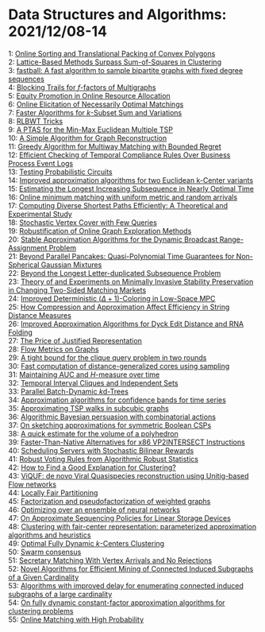 # Data Structures and Algorithms: 2021/12/08-14  
1: [Online Sorting and Translational Packing of Convex Polygons](https://doi.org/10.48550/arXiv.2112.03791)  
2: [Lattice-Based Methods Surpass Sum-of-Squares in Clustering](https://doi.org/10.48550/arXiv.2112.03898)  
3: [fastball: A fast algorithm to sample bipartite graphs with fixed degree  sequences](https://doi.org/10.48550/arXiv.2112.04017)  
4: [Blocking Trails for $f$-factors of Multigraphs](https://doi.org/10.48550/arXiv.2112.04096)  
5: [Equity Promotion in Online Resource Allocation](https://doi.org/10.48550/arXiv.2112.04169)  
6: [Online Elicitation of Necessarily Optimal Matchings](https://doi.org/10.48550/arXiv.2112.04227)  
7: [Faster Algorithms for $k$-Subset Sum and Variations](https://doi.org/10.48550/arXiv.2112.04244)  
8: [RLBWT Tricks](https://doi.org/10.48550/arXiv.2112.04271)  
9: [A PTAS for the Min-Max Euclidean Multiple TSP](https://doi.org/10.48550/arXiv.2112.04325)  
10: [A Simple Algorithm for Graph Reconstruction](https://doi.org/10.48550/arXiv.2112.04549)  
11: [Greedy Algorithm for Multiway Matching with Bounded Regret](https://doi.org/10.48550/arXiv.2112.04622)  
12: [Efficient Checking of Temporal Compliance Rules Over Business Process  Event Logs](https://doi.org/10.48550/arXiv.2112.04623)  
13: [Testing Probabilistic Circuits](https://doi.org/10.48550/arXiv.2112.04941)  
14: [Improved approximation algorithms for two Euclidean k-Center variants](https://doi.org/10.48550/arXiv.2112.05083)  
15: [Estimating the Longest Increasing Subsequence in Nearly Optimal Time](https://doi.org/10.48550/arXiv.2112.05106)  
16: [Online minimum matching with uniform metric and random arrivals](https://doi.org/10.48550/arXiv.2112.05247)  
17: [Computing Diverse Shortest Paths Efficiently: A Theoretical and  Experimental Study](https://doi.org/10.48550/arXiv.2112.05403)  
18: [Stochastic Vertex Cover with Few Queries](https://doi.org/10.48550/arXiv.2112.05415)  
19: [Robustification of Online Graph Exploration Methods](https://doi.org/10.48550/arXiv.2112.05422)  
20: [Stable Approximation Algorithms for the Dynamic Broadcast  Range-Assignment Problem](https://doi.org/10.48550/arXiv.2112.05426)  
21: [Beyond Parallel Pancakes: Quasi-Polynomial Time Guarantees for  Non-Spherical Gaussian Mixtures](https://doi.org/10.48550/arXiv.2112.05445)  
22: [Beyond the Longest Letter-duplicated Subsequence Problem](https://doi.org/10.48550/arXiv.2112.05725)  
23: [Theory of and Experiments on Minimally Invasive Stability Preservation  in Changing Two-Sided Matching Markets](https://doi.org/10.48550/arXiv.2112.05777)  
24: [Improved Deterministic $(\Delta+1)$-Coloring in Low-Space MPC](https://doi.org/10.48550/arXiv.2112.05831)  
25: [How Compression and Approximation Affect Efficiency in String Distance  Measures](https://doi.org/10.48550/arXiv.2112.05836)  
26: [Improved Approximation Algorithms for Dyck Edit Distance and RNA Folding](https://doi.org/10.48550/arXiv.2112.05866)  
27: [The Price of Justified Representation](https://doi.org/10.48550/arXiv.2112.05994)  
28: [Flow Metrics on Graphs](https://doi.org/10.48550/arXiv.2112.06916)  
29: [A tight bound for the clique query problem in two rounds](https://doi.org/10.48550/arXiv.2112.06072)  
30: [Fast computation of distance-generalized cores using sampling](https://doi.org/10.48550/arXiv.2112.06154)  
31: [Maintaining AUC and $H$-measure over time](https://doi.org/10.48550/arXiv.2112.06160)  
32: [Temporal Interval Cliques and Independent Sets](https://doi.org/10.48550/arXiv.2112.06172)  
33: [Parallel Batch-Dynamic $k$d-Trees](https://doi.org/10.48550/arXiv.2112.06188)  
34: [Approximation algorithms for confidence bands for time series](https://doi.org/10.48550/arXiv.2112.06225)  
35: [Approximating TSP walks in subcubic graphs](https://doi.org/10.48550/arXiv.2112.06278)  
36: [Algorithmic Bayesian persuasion with combinatorial actions](https://doi.org/10.48550/arXiv.2112.06282)  
37: [On sketching approximations for symmetric Boolean CSPs](https://doi.org/10.48550/arXiv.2112.06319)  
38: [A quick estimate for the volume of a polyhedron](https://doi.org/10.48550/arXiv.2112.06322)  
39: [Faster-Than-Native Alternatives for x86 VP2INTERSECT Instructions](https://doi.org/10.48550/arXiv.2112.06342)  
40: [Scheduling Servers with Stochastic Bilinear Rewards](https://doi.org/10.48550/arXiv.2112.06362)  
41: [Robust Voting Rules from Algorithmic Robust Statistics](https://doi.org/10.48550/arXiv.2112.06380)  
42: [How to Find a Good Explanation for Clustering?](https://doi.org/10.48550/arXiv.2112.06580)  
43: [ViQUF: de novo Viral Quasispecies reconstruction using Unitig-based Flow  networks](https://doi.org/10.48550/arXiv.2112.06590)  
44: [Locally Fair Partitioning](https://doi.org/10.48550/arXiv.2112.06899)  
45: [Factorization and pseudofactorization of weighted graphs](https://doi.org/10.48550/arXiv.2112.06990)  
46: [Optimizing over an ensemble of neural networks](https://doi.org/10.48550/arXiv.2112.07007)  
47: [On Approximate Sequencing Policies for Linear Storage Devices](https://doi.org/10.48550/arXiv.2112.07018)  
48: [Clustering with fair-center representation: parameterized approximation  algorithms and heuristics](https://doi.org/10.48550/arXiv.2112.07030)  
49: [Optimal Fully Dynamic $k$-Centers Clustering](https://doi.org/10.48550/arXiv.2112.07050)  
50: [Swarm consensus](https://doi.org/10.48550/arXiv.2112.07065)  
51: [Secretary Matching With Vertex Arrivals and No Rejections](https://doi.org/10.48550/arXiv.2112.07140)  
52: [Novel Algorithms for Efficient Mining of Connected Induced Subgraphs of  a Given Cardinality](https://doi.org/10.48550/arXiv.2112.07197)  
53: [Algorithms with improved delay for enumerating connected induced  subgraphs of a large cardinality](https://doi.org/10.48550/arXiv.2112.07204)  
54: [On fully dynamic constant-factor approximation algorithms for clustering  problems](https://doi.org/10.48550/arXiv.2112.07217)  
55: [Online Matching with High Probability](https://doi.org/10.48550/arXiv.2112.07228)  
